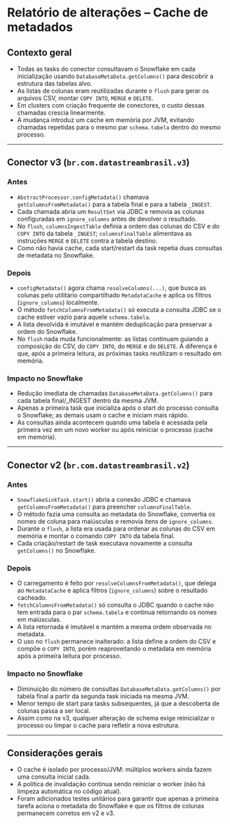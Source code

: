# Relatório de alterações – Cache de metadados

## Contexto geral
- Todas as tasks do conector consultavam o Snowflake em cada inicialização usando `DatabaseMetaData.getColumns()` para descobrir a estrutura das tabelas alvo.
- As listas de colunas eram reutilizadas durante o `flush` para gerar os arquivos CSV, montar `COPY INTO`, `MERGE` e `DELETE`.
- Em clusters com criação frequente de conectores, o custo dessas chamadas crescia linearmente.
- A mudança introduz um cache em memória por JVM, evitando chamadas repetidas para o mesmo par `schema.tabela` dentro do mesmo processo.

---

## Conector v3 (`br.com.datastreambrasil.v3`)

### Antes
- `AbstractProcessor.configMetadata()` chamava `getColumnsFromMetadata()` para a tabela final e para a tabela `_INGEST`.
- Cada chamada abria um `ResultSet` via JDBC e removia as colunas configuradas em `ignore_columns` antes de devolver o resultado.
- No `flush`, `columnsIngestTable` definia a ordem das colunas do CSV e do `COPY INTO` da tabela `_INGEST`; `columnsFinalTable` alimentava as instruções `MERGE` e `DELETE` contra a tabela destino.
- Como não havia cache, cada start/restart da task repetia duas consultas de metadata no Snowflake.

### Depois
- `configMetadata()` agora chama `resolveColumns(...)`, que busca as colunas pelo utilitário compartilhado `MetadataCache` e aplica os filtros (`ignore_columns`) localmente.
- O método `fetchColumnsFromMetadata()` só executa a consulta JDBC se o cache estiver vazio para aquele `schema.tabela`.
- A lista devolvida é imutável e mantém deduplicação para preservar a ordem do Snowflake.
- No `flush` nada muda funcionalmente: as listas continuam guiando a composição do CSV, do `COPY INTO`, do `MERGE` e do `DELETE`. A diferença é que, após a primeira leitura, as próximas tasks reutilizam o resultado em memória.

### Impacto no Snowflake
- Redução imediata de chamadas `DatabaseMetaData.getColumns()` para cada tabela final/_INGEST dentro da mesma JVM.
- Apenas a primeira task que inicializa após o start do processo consulta o Snowflake; as demais usam o cache e iniciam mais rápido.
- As consultas ainda acontecem quando uma tabela é acessada pela primeira vez em um novo worker ou após reiniciar o processo (cache em memória).

---

## Conector v2 (`br.com.datastreambrasil.v2`)

### Antes
- `SnowflakeSinkTask.start()` abria a conexão JDBC e chamava `getColumnsFromMetadata()` para preencher `columnsFinalTable`.
- O método fazia uma consulta ao metadata do Snowflake, convertia os nomes de coluna para maiúsculas e removia itens de `ignore_columns`.
- Durante o `flush`, a lista era usada para ordenar as colunas do CSV em memória e montar o comando `COPY INTO` da tabela final.
- Cada criação/restart de task executava novamente a consulta `getColumns()` no Snowflake.

### Depois
- O carregamento é feito por `resolveColumnsFromMetadata()`, que delega ao `MetadataCache` e aplica filtros (`ignore_columns`) sobre o resultado cacheado.
- `fetchColumnsFromMetadata()` só consulta o JDBC quando o cache não tem entrada para o par `schema.tabela` e continua retornando os nomes em maiúsculas.
- A lista retornada é imutável e mantém a mesma ordem observada no metadata.
- O uso no `flush` permanece inalterado: a lista define a ordem do CSV e compõe o `COPY INTO`, porém reaproveitando o metadata em memória após a primeira leitura por processo.

### Impacto no Snowflake
- Diminuição do número de consultas `DatabaseMetaData.getColumns()` por tabela final a partir da segunda task iniciada na mesma JVM.
- Menor tempo de start para tasks subsequentes, já que a descoberta de colunas passa a ser local.
- Assim como na v3, qualquer alteração de schema exige reinicializar o processo ou limpar o cache para refletir a nova estrutura.

---

## Considerações gerais
- O cache é isolado por processo/JVM: múltiplos workers ainda fazem uma consulta inicial cada.
- A política de invalidação continua sendo reiniciar o worker (não há limpeza automática no código atual).
- Foram adicionados testes unitários para garantir que apenas a primeira tarefa aciona o metadata do Snowflake e que os filtros de colunas permanecem corretos em v2 e v3.
